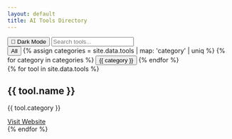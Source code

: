 ```yaml
---
layout: default
title: AI Tools Directory
---
```


<!-- Dark Mode Toggle -->
<button onclick="toggleDarkMode()" class="mb-4 px-4 py-2 bg-gray-700 text-white rounded">
    🌙 Dark Mode
</button>

<!-- Search Bar -->
<input type="text" id="search" placeholder="Search tools..." class="w-full p-2 border rounded mb-4" onkeyup="filterTools()">

<!-- Category Filter Buttons -->
<div class="mb-4">
    <button onclick="filterCategory('All')" class="px-4 py-2 bg-gray-300 rounded mr-2">All</button>
    {% assign categories = site.data.tools | map: 'category' | uniq %}
    {% for category in categories %}
    <button onclick="filterCategory('{{ category }}')" class="px-4 py-2 bg-gray-300 rounded mr-2">{{ category }}</button>
    {% endfor %}
</div>

<!-- Tools Grid -->
<div class="grid grid-cols-1 sm:grid-cols-2 md:grid-cols-3 gap-6" id="tools-container">
    {% for tool in site.data.tools %}
    <div class="bg-white p-4 rounded shadow tool-card" data-category="{{ tool.category }}">
        <h2 class="text-lg font-bold">{{ tool.name }}</h2>
        <p class="text-sm text-gray-600">{{ tool.category }}</p>
        <a href="{{ tool.website }}" class="text-blue-500" target="_blank">Visit Website</a>
    </div>
    {% endfor %}
</div>

<!-- Script for Functionality -->
<script>
// Toggle Dark Mode
function toggleDarkMode() {
    document.body.classList.toggle("dark-mode");
}

// Filter Tools by Search Input
function filterTools() {
    let input = document.getElementById("search").value.toLowerCase();
    let cards = document.querySelectorAll(".tool-card");

    cards.forEach(card => {
        let name = card.querySelector("h2").textContent.toLowerCase();
        if (name.includes(input)) {
            card.style.display = "block";
        } else {
            card.style.display = "none";
        }
    });
}

// Filter Tools by Category
function filterCategory(category) {
    let cards = document.querySelectorAll(".tool-card");
    cards.forEach(card => {
        let cardCategory = card.getAttribute("data-category");
        if (category === 'All' || cardCategory === category) {
            card.style.display = "block";
        } else {
            card.style.display = "none";
        }
    });
}
</script>

<!-- Style for Dark Mode and Layout -->
<style>
/* Dark Mode Styles */
body.dark-mode {
    background-color: #121212;
    color: white;
}

body.dark-mode .bg-white {
    background-color: #1e1e1e;
    color: white;
}

body.dark-mode .text-gray-600 {
    color: #b0b0b0;
}

body.dark-mode .text-blue-500 {
    color: #4fa3f7;
}

/* Tool Card Hover */
.tool-card:hover {
    transform: scale(1.05);
    transition: transform 0.2s;
}
</style>
